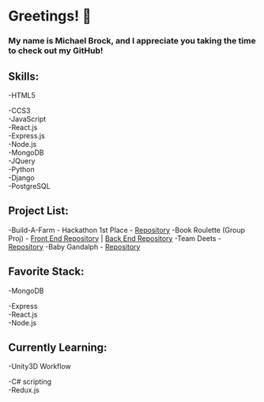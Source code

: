 # Greetings! 👋

### My name is Michael Brock, and I appreciate you taking the time to check out my GitHub!

<h2>Skills:</h2>
-HTML5  

-CCS3  
-JavaScript  
-React.js  
-Express.js  
-Node.js  
-MongoDB  
-JQuery  
-Python  
-Django  
-PostgreSQL  

 <h2 >Project List: </h2>
-Build-A-Farm - Hackathon 1st Place - <a href="https://github.com/BrockPaperScissors/tech-hackathon">Repository</a>  
-Book Roulette (Group Proj) - <a href="https://github.com/GeMMS-Project-2/book-roulette-frontend">Front End Repository</a> | <a href="https://github.com/GeMMS-Project-2/book-roulette-backend">Back End Repository</a>  
-Team Deets - <a href="https://github.com/BrockPaperScissors/TeamDeets">Repository</a>  
-Baby Gandalph - <a href="https://github.com/BrockPaperScissors/BabyGandalph">Repository</a>

<h2>Favorite Stack:</h2>
-MongoDB

-Express  
-React.js  
-Node.js

</ul>
<h2>Currently Learning:</h2>
-Unity3D Workflow

-C# scripting  
-Redux.js

<!--
**BrockPaperScissors/brockpaperscissors** is a ✨ _special_ ✨ repository because its `README.md` (this file) appears on your GitHub profile.

Here are some ideas to get you started:

- 🔭 I’m currently working on ...
- 🌱 I’m currently learning ...
- 👯 I’m looking to collaborate on ...
- 🤔 I’m looking for help with ...
- 💬 Ask me about ...
- 📫 How to reach me: ...
- 😄 Pronouns: ...
- ⚡ Fun fact: ...
  -->
